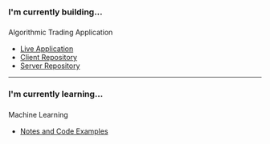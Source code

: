

### I'm currently building...

<div style="padding-top: 6px; padding-bottom: 2px">Algorithmic Trading Application</div>

<ul>
    <li>
        <a href="https://trading.robertjosephwayne.com/">Live Application</a>
    </li>
    <li>
        <a href="https://github.com/robertjosephwayne/financial-dashboard-client">Client Repository</a>
    </li>
    <li>
        <a href="https://github.com/robertjosephwayne/financial-dashboard-api">Server Repository</a>
    </li>
</ul>


---

### I'm currently learning...

<div style="padding-top: 6px; padding-bottom: 2px">Machine Learning</div>

<ul>
    <li>
        <a href="https://github.com/robertjosephwayne/machine-learning">Notes and Code Examples</a>
    </li>
</ul>